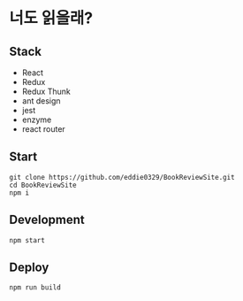 # 너도 읽을래?

## Stack

- React
- Redux
- Redux Thunk
- ant design
- jest
- enzyme
- react router

## Start

```script
git clone https://github.com/eddie0329/BookReviewSite.git
cd BookReviewSite
npm i
```

## Development

```script
npm start
```

## Deploy

```script
npm run build
```
